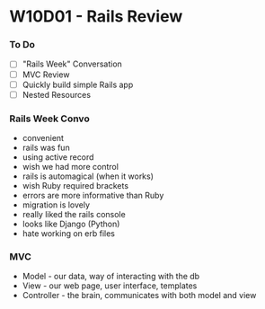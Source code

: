 # W10D01 - Rails Review

### To Do
- [ ] "Rails Week" Conversation
- [ ] MVC Review
- [ ] Quickly build simple Rails app
- [ ] Nested Resources

### Rails Week Convo
* convenient
* rails was fun
* using active record
* wish we had more control
* rails is automagical (when it works)
* wish Ruby required brackets
* errors are more informative than Ruby
* migration is lovely
* really liked the rails console
* looks like Django (Python)
* hate working on erb files

### MVC
* Model - our data, way of interacting with the db
* View - our web page, user interface, templates
* Controller - the brain, communicates with both model and view













